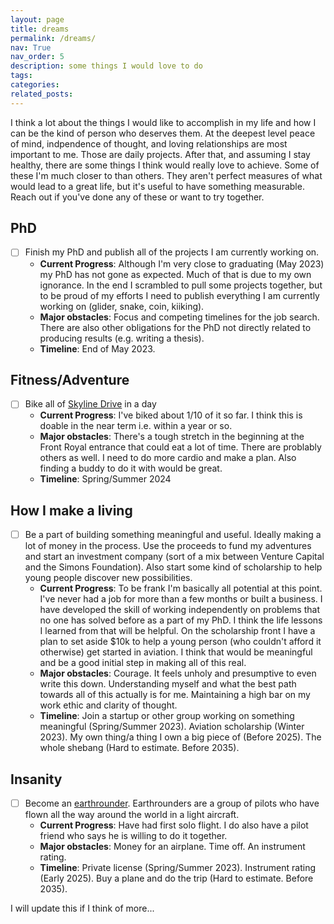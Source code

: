 ```yaml
---
layout: page
title: dreams
permalink: /dreams/
nav: True
nav_order: 5
description: some things I would love to do
tags: 
categories: 
related_posts: 
---
```


I think a lot about the things I would like to accomplish in my life and how I can be the kind
of person who deserves them. At the deepest level peace of mind, indpendence of thought, 
and loving relationships are most important to me. Those are daily projects. After that, and assuming I stay healthy, 
there are some things I think would really love to achieve. Some of these I'm much closer to than others. They aren't 
perfect measures of what would lead to a great life, but it's useful to have something measurable. Reach out
if you've done any of these or want to try together.


## PhD
- [ ] Finish my PhD and publish all of the projects I am currently working on. 
    - **Current Progress**: Although I'm very close to graduating (May 2023) my PhD has not gone as expected. Much of that is
    due to my own ignorance. In the end I scrambled to pull some projects together, but to be proud of my efforts I need 
    to publish everything I am currently working on (glider, snake, coin, kiiking).
    - **Major obstacles**: Focus and competing timelines for the job search. There are also other obligations for the PhD not directly
    related to producing results (e.g. writing a thesis).
    - **Timeline**: End of May 2023.

## Fitness/Adventure
- [ ] Bike all of [Skyline Drive](https://www.nps.gov/shen/planyourvisit/driving-skyline-drive.htm) in a day
    - **Current Progress**: I've biked about 1/10 of it so far. I think this is doable in the near term i.e. within a year or so.
    - **Major obstacles**: There's a tough stretch in the beginning at the Front Royal entrance that could eat a lot of time. There
    are problably others as well. I need to do more cardio and make a plan. Also finding a buddy to do it with would be great.
    - **Timeline**: Spring/Summer 2024

## How I make a living
- [ ] Be a part of building something meaningful and useful. Ideally making a lot of money in the process. Use the proceeds to fund
my adventures and start an investment company (sort of a mix between Venture Capital and the Simons Foundation). Also start some kind
of scholarship to help young people discover new possibilities.  
    - **Current Progress**: To be frank I'm basically all potential at this point. I've never had a job for more than a few months or 
    built a business. I have developed the skill of working independently on problems that no one has solved before as a part of my PhD.
    I think the life lessons I learned from that will be helpful. On the scholarship front I have a plan to set aside $10k 
    to help a young person (who couldn't afford it otherwise) get started in aviation. I think that would be meaningful and be a good 
    initial step in making all of this real.
    - **Major obstacles**: Courage. It feels unholy and presumptive to even write this down. Understanding myself and what the best path towards 
    all of this actually is for me. Maintaining a high bar on my work ethic and clarity of thought.
    - **Timeline**: Join a startup or other group working on something meaningful (Spring/Summer 2023). Aviation scholarship (Winter 2023). 
    My own thing/a thing I own a big piece of (Before 2025). The whole shebang (Hard to estimate. Before 2035).

## Insanity
- [ ] Become an [earthrounder](https://www.earthrounders.com/are_you_one.php). Earthrounders are a group of
pilots who have flown all the way around the world in a light aircraft.
    - **Current Progress**: Have had first solo flight. I do also have a pilot friend who says he
    is willing to do it together.
    - **Major obstacles**: Money for an airplane. Time off. An instrument rating.
    - **Timeline**: Private license (Spring/Summer 2023). Instrument rating (Early 2025). Buy a plane and do the trip (Hard to estimate. Before 2035).

I will update this if I think of more...

